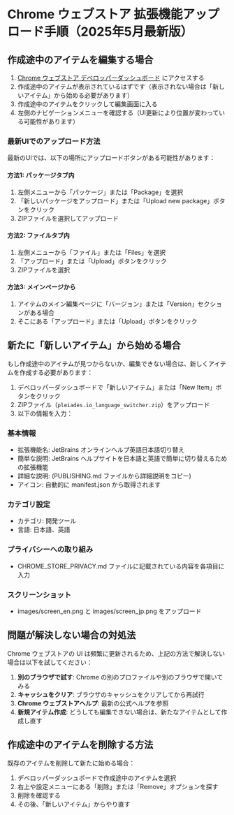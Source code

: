 # Chrome ウェブストア 拡張機能アップロード手順（2025年5月最新版）

## 作成途中のアイテムを編集する場合

1. [Chrome ウェブストア デベロッパーダッシュボード](https://chrome.google.com/webstore/devconsole/) にアクセスする
2. 作成途中のアイテムが表示されているはずです（表示されない場合は「新しいアイテム」から始める必要があります）
3. 作成途中のアイテムをクリックして編集画面に入る
4. 左側のナビゲーションメニューを確認する（UI更新により位置が変わっている可能性があります）

### 最新UIでのアップロード方法

最新のUIでは、以下の場所にアップロードボタンがある可能性があります：

#### 方法1: パッケージタブ内
1. 左側メニューから「パッケージ」または「Package」を選択
2. 「新しいパッケージをアップロード」または「Upload new package」ボタンをクリック
3. ZIPファイルを選択してアップロード

#### 方法2: ファイルタブ内
1. 左側メニューから「ファイル」または「Files」を選択
2. 「アップロード」または「Upload」ボタンをクリック
3. ZIPファイルを選択

#### 方法3: メインページから
1. アイテムのメイン編集ページに「バージョン」または「Version」セクションがある場合
2. そこにある「アップロード」または「Upload」ボタンをクリック

## 新たに「新しいアイテム」から始める場合

もし作成途中のアイテムが見つからないか、編集できない場合は、新しくアイテムを作成する必要があります：

1. デベロッパーダッシュボードで「新しいアイテム」または「New Item」ボタンをクリック
2. ZIPファイル（`pleiades.io_language_switcher.zip`）をアップロード
3. 以下の情報を入力：

### 基本情報
- 拡張機能名: JetBrains オンラインヘルプ英語日本語切り替え
- 簡単な説明: JetBrains ヘルプサイトを日本語と英語で簡単に切り替えるための拡張機能
- 詳細な説明: (PUBLISHING.md ファイルから詳細説明をコピー)
- アイコン: 自動的に manifest.json から取得されます

### カテゴリ設定
- カテゴリ: 開発ツール
- 言語: 日本語、英語

### プライバシーへの取り組み
- CHROME_STORE_PRIVACY.md ファイルに記載されている内容を各項目に入力

### スクリーンショット
- images/screen_en.png と images/screen_jp.png をアップロード

## 問題が解決しない場合の対処法

Chrome ウェブストアの UI は頻繁に更新されるため、上記の方法で解決しない場合は以下を試してください：

1. **別のブラウザで試す**: Chrome の別のプロファイルや別のブラウザで開いてみる
2. **キャッシュをクリア**: ブラウザのキャッシュをクリアしてから再試行
3. **Chrome ウェブストアヘルプ**: 最新の公式ヘルプを参照
4. **新規アイテム作成**: どうしても編集できない場合は、新たなアイテムとして作成し直す

## 作成途中のアイテムを削除する方法

既存のアイテムを削除して新たに始める場合：

1. デベロッパーダッシュボードで作成途中のアイテムを選択
2. 右上や設定メニューにある「削除」または「Remove」オプションを探す
3. 削除を確認する
4. その後、「新しいアイテム」からやり直す
